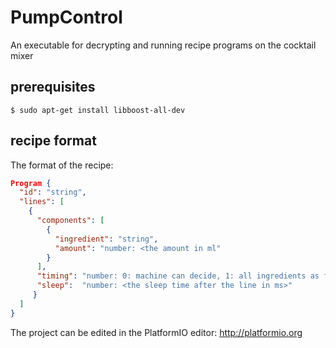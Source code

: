 # PumpControl
An executable for decrypting and running recipe programs on the cocktail mixer

## prerequisites

```$ sudo apt-get install libboost-all-dev```


## recipe format

The format of the recipe:
```json
Program {
  "id":	"string",
  "lines": [
    {
      "components": [
        {
          "ingredient":	"string",
          "amount":	"number: <the amount in ml"
        }
      ],
      "timing":	"number: 0: machine can decide, 1: all ingredients as fast as possible, 2: all beginning as early as possible and end with the slowest together, 3: one after the other",
      "sleep":	"number: <the sleep time after the line in ms>"
     }
  ]
}
```

The project can be edited in the PlatformIO editor: http://platformio.org

